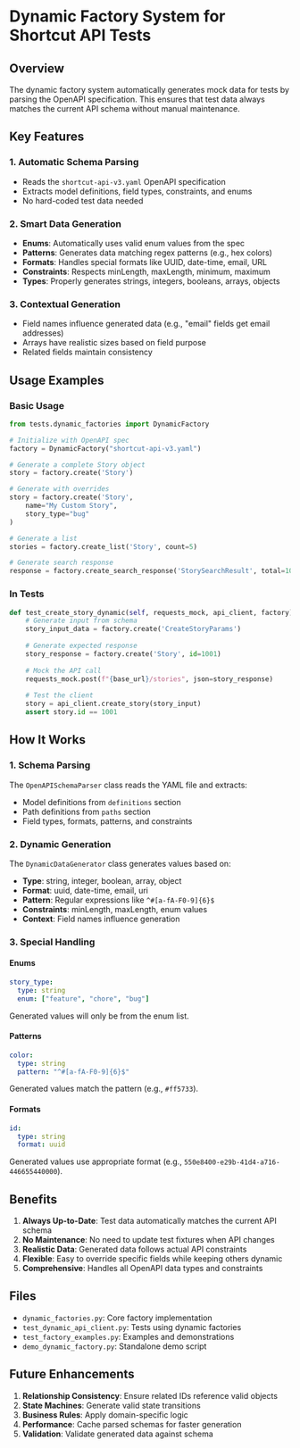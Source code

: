 # Dynamic Factory System for Shortcut API Tests

## Overview

The dynamic factory system automatically generates mock data for tests by parsing the OpenAPI specification. This ensures that test data always matches the current API schema without manual maintenance.

## Key Features

### 1. **Automatic Schema Parsing**
- Reads the `shortcut-api-v3.yaml` OpenAPI specification
- Extracts model definitions, field types, constraints, and enums
- No hard-coded test data needed

### 2. **Smart Data Generation**
- **Enums**: Automatically uses valid enum values from the spec
- **Patterns**: Generates data matching regex patterns (e.g., hex colors)
- **Formats**: Handles special formats like UUID, date-time, email, URL
- **Constraints**: Respects minLength, maxLength, minimum, maximum
- **Types**: Properly generates strings, integers, booleans, arrays, objects

### 3. **Contextual Generation**
- Field names influence generated data (e.g., "email" fields get email addresses)
- Arrays have realistic sizes based on field purpose
- Related fields maintain consistency

## Usage Examples

### Basic Usage

```python
from tests.dynamic_factories import DynamicFactory

# Initialize with OpenAPI spec
factory = DynamicFactory("shortcut-api-v3.yaml")

# Generate a complete Story object
story = factory.create('Story')

# Generate with overrides
story = factory.create('Story', 
    name="My Custom Story",
    story_type="bug"
)

# Generate a list
stories = factory.create_list('Story', count=5)

# Generate search response
response = factory.create_search_response('StorySearchResult', total=100, page_size=20)
```

### In Tests

```python
def test_create_story_dynamic(self, requests_mock, api_client, factory):
    # Generate input from schema
    story_input_data = factory.create('CreateStoryParams')
    
    # Generate expected response
    story_response = factory.create('Story', id=1001)
    
    # Mock the API call
    requests_mock.post(f"{base_url}/stories", json=story_response)
    
    # Test the client
    story = api_client.create_story(story_input)
    assert story.id == 1001
```

## How It Works

### 1. Schema Parsing
The `OpenAPISchemaParser` class reads the YAML file and extracts:
- Model definitions from `definitions` section
- Path definitions from `paths` section
- Field types, formats, patterns, and constraints

### 2. Dynamic Generation
The `DynamicDataGenerator` class generates values based on:
- **Type**: string, integer, boolean, array, object
- **Format**: uuid, date-time, email, uri
- **Pattern**: Regular expressions like `^#[a-fA-F0-9]{6}$`
- **Constraints**: minLength, maxLength, enum values
- **Context**: Field names influence generation

### 3. Special Handling

#### Enums
```yaml
story_type:
  type: string
  enum: ["feature", "chore", "bug"]
```
Generated values will only be from the enum list.

#### Patterns
```yaml
color:
  type: string
  pattern: "^#[a-fA-F0-9]{6}$"
```
Generated values match the pattern (e.g., `#ff5733`).

#### Formats
```yaml
id:
  type: string
  format: uuid
```
Generated values use appropriate format (e.g., `550e8400-e29b-41d4-a716-446655440000`).

## Benefits

1. **Always Up-to-Date**: Test data automatically matches the current API schema
2. **No Maintenance**: No need to update test fixtures when API changes
3. **Realistic Data**: Generated data follows actual API constraints
4. **Flexible**: Easy to override specific fields while keeping others dynamic
5. **Comprehensive**: Handles all OpenAPI data types and constraints

## Files

- `dynamic_factories.py`: Core factory implementation
- `test_dynamic_api_client.py`: Tests using dynamic factories
- `test_factory_examples.py`: Examples and demonstrations
- `demo_dynamic_factory.py`: Standalone demo script

## Future Enhancements

1. **Relationship Consistency**: Ensure related IDs reference valid objects
2. **State Machines**: Generate valid state transitions
3. **Business Rules**: Apply domain-specific logic
4. **Performance**: Cache parsed schemas for faster generation
5. **Validation**: Validate generated data against schema